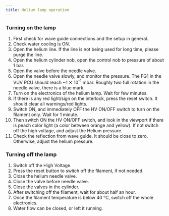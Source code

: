 ```yaml
---
title: Helium lamp operation
---
```


### Turning on the lamp
1. First check for wave guide connections and the setup in general.
2. Check water cooling is ON.
3. Open the helium line. If the line is not being used for long time, please
purge the line.
4. Open the helium cylinder nob, open the control nob to pressure of about
1&nbsp;bar.
5. Open the valve before the needle valve.
6. Open the needle valve slowly, and monitor the pressure. The FG1 in the VUV
PCU should reach ~1&nbsp;✕&nbsp;10<sup>-1</sup> mbar. Roughly two full rotation
in the needle valve, there is a blue mark.
7. Turn on the electronics of the helium lamp. Wait for few minutes.
8. If there is any red light/sign on the interlock, press the reset switch. It
should clear all warnings/red lights.
9. Switch ON, and immediately OFF the HV ON/OFF switch to turn on the filament
only. Wait for 1 minute.
10. Then switch ON the HV ON/OFF switch, and look in the viewport if there is
peach color light (a color between orange and yellow). If not switch off the
high voltage, and adjust the Helium pressure.
11. Check the reflection from wave guide. It should be close to zero. Otherwise,
adjust the helium pressure.

### Turning off the lamp
1. Switch off the High Voltage.
2. Press the reset button to switch off the filament, if not needed.
3. Close the helium needle valve.
4. Close the valve before needle valve.
5. Close the valves in the cylinder.
6. After switching off the filament, wait for about half an hour.
7. Once the filament temperature is below 40&nbsp;°C, switch off the whole
electronics.
8. Water flow can be closed, or left it running.
